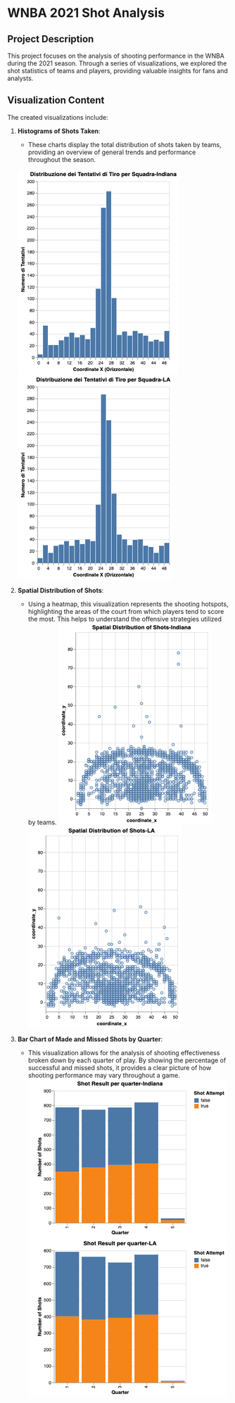 # WNBA 2021 Shot Analysis

## Project Description

This project focuses on the analysis of shooting performance in the WNBA during the 2021 season. Through a series of visualizations, we explored the shot statistics of teams and players, providing valuable insights for fans and analysts.

## Visualization Content

The created visualizations include:

1. **Histograms of Shots Taken**:
   - These charts display the total distribution of shots taken by teams, providing an overview of general trends and performance throughout the season.
     
   ![Shots Taken Histogram](images/Histogram_Indiana.png)
   ![Shots Taken Histogram](images/Histogram_LA.png)

2. **Spatial Distribution of Shots**:
   - Using a heatmap, this visualization represents the shooting hotspots, highlighting the areas of the court from which players tend to score the most. This helps to understand the offensive strategies utilized by teams.
   ![Spatial Distribution of Shots](images/Spatial_Distribution_Indiana.png)
   ![Spatial Distribution of Shots](images/Spatial_Distribution_LA.png)

3. **Bar Chart of Made and Missed Shots by Quarter**:
   - This visualization allows for the analysis of shooting effectiveness broken down by each quarter of play. By showing the percentage of successful and missed shots, it provides a clear picture of how shooting performance may vary throughout a game.
   ![Shots Made and Missed](images/Bar_Chart_Quarter_Indiana.png)
   ![Shots Made and Missed](images/Bar_Chart_Quarter_LA.png)
